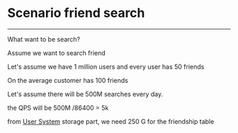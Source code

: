 # Scenario friend search 



---

What want to be search?



Assume we want to search friend



Let's assume we have 1 million users and every user has 50 friends



On the average customer has 100 friends





Let's assume there will be 500M searches every day.



the QPS will be 500M /86400 = 5k





from [User System](onenote:User%20System.one#User%20System&section-id={A4C823ED-FCFF-FD4D-BDC4-3BE7A5C1A955}&page-id={C30877DB-0F4B-DE4C-A72E-B4D571AD905C}&end&base-path=https://d.docs.live.net/77339d157d673f41/Documents/9%20chapter/System%20Design%20and%20OO%20Design) storage part, we need 250 G for the friendship table












